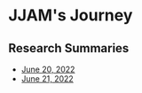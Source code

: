 # JJAM's Journey 
## Research Summaries
  - [June 20, 2022](./research-summary/jun20.md)
  - [June 21, 2022](./research-summary/jun21.md)
